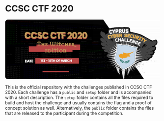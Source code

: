 # CCSC CTF 2020

![CCSC CTF 2020](assets/banner.png)

This is the official repository with the challenges published in CCSC CTF 2020. Each challenge has a `public` and `setup` folder and is accompanied with a short description. The `setup` folder contains all the files required to build and host the challenge and usually contains the flag and a proof of concept solution as well. Alternatively, the `public` folder contains the files that are released to the participant during the competition.

